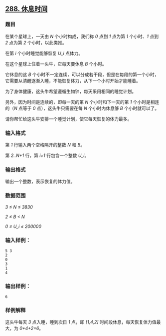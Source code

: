 ## [288. 休息时间](https://www.acwing.com/problem/content/290/)

### 题目

在某个星球上，一天由 *N* 个小时构成，我们称 *0* 点到 *1* 点为第 *1* 个小时、*1* 点到 *2* 点为第 *2* 个小时，以此类推。

在第 *i* 个小时睡觉能够恢复 *U_i* 点体力。

在这个星球上住着一头牛，它每天要休息 *B* 个小时。

它休息的这 *B* 个小时不一定连续，可以分成若干段，但是在每段的第一个小时，它需要从清醒逐渐入睡，不能恢复体力，从下一个小时开始才能睡着。

为了身体健康，这头牛希望遵循生物钟，每天采用相同的睡觉计划。

另外，因为时间是连续的，即每一天的第 *N* 个小时和下一天的第 *1* 个小时是相连的（*N* 点等于 *0* 点），这头牛只需要在每 *N* 个小时内休息够 *B* 个小时就可以了。

请你帮忙给这头牛安排一个睡觉计划，使它每天恢复的体力最多。

### 输入格式

第 *1* 行输入两个空格隔开的整数 *N* 和 *B*。

第 *2..N+1* 行，第 *i+1* 行包含一个整数 *U_i*。

### 输出格式

输出一个整数，表示恢复的体力值。

### 数据范围

*3 ≤ N ≤ 3830*

*2 ≤ B < N*

*0 ≤ U_i ≤ 200000*

### 输入样例：

```
5 3
2
0
3
1
4
```

### 输出样例：

```
6
```

### 样例解释

这头牛每天 *3* 点入睡，睡到次日 *1* 点，即 *[1,4,2]* 时间段休息，每天恢复体力值最大，为 *0+4+2=6*。

